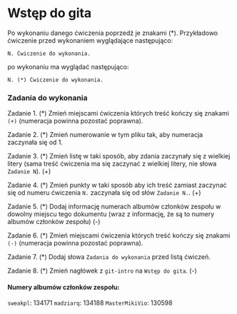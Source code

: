 # Wstęp do gita

Po wykonaniu danego ćwiczenia poprzedź je znakami (*).
Przykładowo ćwiczenie przed wykonaniem wyglądające następująco:
```
N. Ćwiczenie do wykonania.
```
po wykonaniu ma wyglądać następująco:
```
N. (*) Ćwiczenie do wykonania.
```
### Zadania do wykonania

Zadanie 1. (\*) Zmień miejscami ćwiczenia których treść kończy się znakami `(+)` (numeracja powinna pozostać poprawna).

Zadanie 2. (\*) Zmień numerowanie w tym pliku tak, aby numeracja zaczynała się od 1.

Zadanie 3. (\*) Zmień listę w taki sposób, aby zdania zaczynały się z wielkiej litery (sama treść ćwiczenia ma się zaczynać z wielkiej litery, nie słowa `Zadanie N`). (+)

Zadanie 4. (\*) Zmień punkty w taki sposób aby ich treść zamiast zaczynać się od numeru ćwiczenia `N.` zaczynała się od słów `Zadanie N.`. (+)

Zadanie 5. (\*) Dodaj informację numerach albumów członków zespołu w dowolny miejscu tego dokumentu (wraz z informację, że są to numery albumów członków zespołu) (-)

Zadanie 6. (\*) Zmień miejscami ćwiczenia których treść kończy się znakami `(-)` (numeracja powinna pozostać poprawna).

Zadanie 7. (\*) Dodaj słowa `Zadania do wykonania` przed listą ćwiczeń.

Zadanie 8. (\*) Zmień nagłówek z `git-intro` na `Wstęp do gita`. (-)


#### Numery albumów członków zespołu:

`sweakpl`: 134171
`madziarq`: 134188
`MasterMikiVio`: 130598
